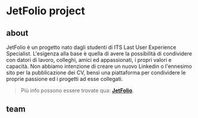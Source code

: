 # **JetFolio project**

## **about**
JetFolio è un progetto nato dagli studenti di ITS Last User Experience Specialist.
L'esigenza alla base è quella di avere la possibilità di condividere con datori di lavoro, colleghi, amici ed appassionati, i propri valori e capacità. Non abbiamo intenzione di creare un nuovo Linkedin o l'ennesimo sito per la pubblicazione dei CV, bensì una piattaforma per condividere le proprie passione ed i progetti ad esse collegati.

> Più info possono essere trovate qua: **[JetFolio](https://docs.google.com/document/d/1u4wE9PFuHRaZn4Bp_wmlIfIRmJ0_Qaa0eHaigsupCDY/edit?usp=sharing)**.

## team
